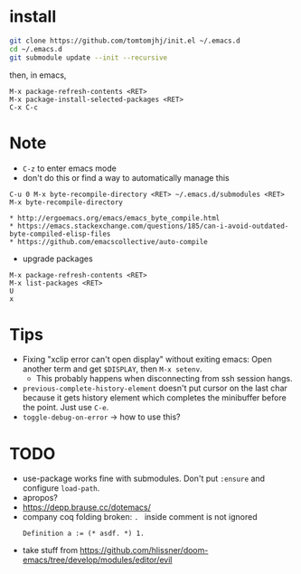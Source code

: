 # install

```sh
git clone https://github.com/tomtomjhj/init.el ~/.emacs.d
cd ~/.emacs.d
git submodule update --init --recursive
```

then, in emacs,

```
M-x package-refresh-contents <RET>
M-x package-install-selected-packages <RET>
C-x C-c
```

# Note

* `C-z` to enter emacs mode
* don't do this or find a way to automatically manage this
```
C-u 0 M-x byte-recompile-directory <RET> ~/.emacs.d/submodules <RET>
M-x byte-recompile-directory
```
    * http://ergoemacs.org/emacs/emacs_byte_compile.html
    * https://emacs.stackexchange.com/questions/185/can-i-avoid-outdated-byte-compiled-elisp-files
    * https://github.com/emacscollective/auto-compile
* upgrade packages
```
M-x package-refresh-contents <RET>
M-x list-packages <RET>
U
x
```

# Tips
* Fixing "xclip error can't open display" without exiting emacs: Open another term and get `$DISPLAY`, then `M-x setenv`.
    * This probably happens when disconnecting from ssh session hangs.
* `previous-complete-history-element` doesn't put cursor on the last char because it gets history element which completes the minibuffer before the point. Just use `C-e`.
* `toggle-debug-on-error` → how to use this?

# TODO
* use-package works fine with submodules. Don't put `:ensure` and configure `load-path`.
* apropos?
* https://depp.brause.cc/dotemacs/
* company coq folding broken: `. ` inside comment is not ignored
  ```coq
  Definition a := (* asdf. *) 1.
  ```
* take stuff from https://github.com/hlissner/doom-emacs/tree/develop/modules/editor/evil
